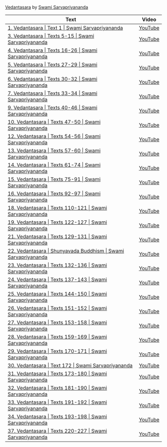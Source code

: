 
  [Vedantasara](https://en.wikipedia.org/wiki/Vedantasara_(of_Sadananda)) by [Swami Sarvapriyananda](https://en.wikipedia.org/wiki/Swami_Sarvapriyananda) 

<!--table_content-->

<!--table_content--><!--table_content--><table style="width:100%" id="j_table"><thead><tr><th>Text</th><th>Video</th></tr></thead><tr><td><a href="./Video-1 " target="_black"> 1. Vedantasara | Text 1 | Swami Sarvapriyananda</a></td><td><a href="https://www.youtube.com/watch?v=h6FbNFjDJqk " target="_black"> YouTube</a></td></tr><tr><td><a href="./Video-3 " target="_black"> 3. Vedantasara | Texts 5-15 | Swami Sarvapriyananda</a></td><td><a href="https://www.youtube.com/watch?v=yq0nr4WuqZ8 " target="_black"> YouTube</a></td></tr><tr><td><a href="./Video-4 " target="_black"> 4. Vedantasara | Texts 16-26 | Swami Sarvapriyananda</a></td><td><a href="https://www.youtube.com/watch?v=zowYoZPSCOI " target="_black"> YouTube</a></td></tr><tr><td><a href="./Video-5 " target="_black"> 5. Vedantasara | Texts 27-29 | Swami Sarvapriyananda</a></td><td><a href="https://www.youtube.com/watch?v=SmSon111EOE " target="_black"> YouTube</a></td></tr><tr><td><a href="./Video-6 " target="_black"> 6. Vedantasara | Texts 30-32 | Swami Sarvapriyananda</a></td><td><a href="https://www.youtube.com/watch?v=QC6LGIlpsHI " target="_black"> YouTube</a></td></tr><tr><td><a href="./Video-7 " target="_black"> 7. Vedantasara | Texts 33-34 | Swami Sarvapriyananda</a></td><td><a href="https://www.youtube.com/watch?v=trQy5B4Ijb8 " target="_black"> YouTube</a></td></tr><tr><td><a href="./Video-9 " target="_black"> 9. Vedantasara | Texts 40-46 | Swami Sarvapriyananda</a></td><td><a href="https://www.youtube.com/watch?v=VxTzC2-4ELg " target="_black"> YouTube</a></td></tr><tr><td><a href="./Video-10 " target="_black"> 10. Vedantasara | Texts 47-50 | Swami Sarvapriyananda</a></td><td><a href="https://www.youtube.com/watch?v=ugORWDN-DU0 " target="_black"> YouTube</a></td></tr><tr><td><a href="./Video-12 " target="_black"> 12. Vedantasara | Texts 54-56 | Swami Sarvapriyananda</a></td><td><a href="https://www.youtube.com/watch?v=Yb_KXKlddlw " target="_black"> YouTube</a></td></tr><tr><td><a href="./Video-13 " target="_black"> 13. Vedantasara | Texts 57-60 | Swami Sarvapriyananda</a></td><td><a href="https://www.youtube.com/watch?v=dY2MpQ0rGno " target="_black"> YouTube</a></td></tr><tr><td><a href="./Video-14 " target="_black"> 14. Vedantasara | Texts 61-74 | Swami Sarvapriyananda</a></td><td><a href="https://www.youtube.com/watch?v=VTb-A-YZj0o " target="_black"> YouTube</a></td></tr><tr><td><a href="./Video-15 " target="_black"> 15. Vedantasara | Texts 75-91 | Swami Sarvapriyananda</a></td><td><a href="https://www.youtube.com/watch?v=epM4exCAUeU " target="_black"> YouTube</a></td></tr><tr><td><a href="./Video-16 " target="_black"> 16. Vedantasara | Texts 92-97 | Swami Sarvapriyananda</a></td><td><a href="https://www.youtube.com/watch?v=p7IJAN-soPs " target="_black"> YouTube</a></td></tr><tr><td><a href="./Video-18 " target="_black"> 18. Vedantasara | Texts 110-121 | Swami Sarvapriyananda</a></td><td><a href="https://www.youtube.com/watch?v=zJ0aC7HE2Bc " target="_black"> YouTube</a></td></tr><tr><td><a href="./Video-19 " target="_black"> 19. Vedantasara | Texts 122-127 | Swami Sarvapriyananda</a></td><td><a href="https://www.youtube.com/watch?v=3NmEXkufxGE " target="_black"> YouTube</a></td></tr><tr><td><a href="./Video-21 " target="_black"> 21. Vedantasara | Texts 129-131 | Swami Sarvapriyananda</a></td><td><a href="https://www.youtube.com/watch?v=bAuFzgR9onY " target="_black"> YouTube</a></td></tr><tr><td><a href="./Video-22 " target="_black"> 22. Vedantasara | Shunyavada Buddhism | Swami Sarvapriyananda</a></td><td><a href="https://www.youtube.com/watch?v=lUzaGydvjto " target="_black"> YouTube</a></td></tr><tr><td><a href="./Video-23 " target="_black"> 23. Vedantasara | Texts 132-136 | Swami Sarvapriyananda</a></td><td><a href="https://www.youtube.com/watch?v=qvMP9gh4YR8 " target="_black"> YouTube</a></td></tr><tr><td><a href="./Video-24 " target="_black"> 24. Vedantasara | Texts 137-143 | Swami Sarvapriyananda</a></td><td><a href="https://www.youtube.com/watch?v=WMIIaxMwt8w " target="_black"> YouTube</a></td></tr><tr><td><a href="./Video-25 " target="_black"> 25. Vedantasara | Texts 144-150 | Swami Sarvapriyananda</a></td><td><a href="https://www.youtube.com/watch?v=x88A65ZBVyc " target="_black"> YouTube</a></td></tr><tr><td><a href="./Video-26 " target="_black"> 26. Vedantasara | Texts 151-152 | Swami Sarvapriyananda</a></td><td><a href="https://www.youtube.com/watch?v=Jf-D89hnqEI " target="_black"> YouTube</a></td></tr><tr><td><a href="./Video-27 " target="_black"> 27. Vedantasara | Texts 153-158 | Swami Sarvapriyananda</a></td><td><a href="https://www.youtube.com/watch?v=RPVRNCSlKwg " target="_black"> YouTube</a></td></tr><tr><td><a href="./Video-28 " target="_black"> 28. Vedantasara | Texts 159-169 | Swami Sarvapriyananda</a></td><td><a href="https://www.youtube.com/watch?v=fyMOUGLuXPU " target="_black"> YouTube</a></td></tr><tr><td><a href="./Video-29 " target="_black"> 29. Vedantasara | Texts 170-171 | Swami Sarvapriyananda</a></td><td><a href="https://www.youtube.com/watch?v=vyJ3tG2JwIw " target="_black"> YouTube</a></td></tr><tr><td><a href="./Video-30 " target="_black"> 30. Vedantasara | Text 172 | Swami Sarvapriyananda</a></td><td><a href="https://www.youtube.com/watch?v=X-MmTSYXs5Y " target="_black"> YouTube</a></td></tr><tr><td><a href="./Video-31 " target="_black"> 31. Vedantasara | Texts 173-180 | Swami Sarvapriyananda</a></td><td><a href="https://www.youtube.com/watch?v=kZOGxWWIbnE " target="_black"> YouTube</a></td></tr><tr><td><a href="./Video-32 " target="_black"> 32. Vedantasara | Texts 181-190 | Swami Sarvapriyananda</a></td><td><a href="https://www.youtube.com/watch?v=6ZtCRK5OR0U " target="_black"> YouTube</a></td></tr><tr><td><a href="./Video-33 " target="_black"> 33. Vedantasara | Texts 191-192 | Swami Sarvapriyananda</a></td><td><a href="https://www.youtube.com/watch?v=h6gHZfDJMVc " target="_black"> YouTube</a></td></tr><tr><td><a href="./Video-34 " target="_black"> 34. Vedantasara | Texts 193-198 | Swami Sarvapriyananda</a></td><td><a href="https://www.youtube.com/watch?v=uVy73Y3KHRU " target="_black"> YouTube</a></td></tr><tr><td><a href="./Video-37 " target="_black"> 37. Vedantasara | Texts 220-227 | Swami Sarvapriyananda</a></td><td><a href="https://www.youtube.com/watch?v=JbWuVzwJP90 " target="_black"> YouTube</a></td></tr></table>
